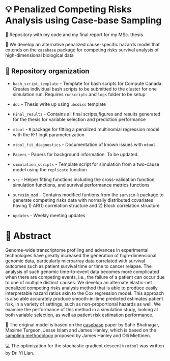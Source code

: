 # 💡 Penalized Competing Risks Analysis using Case-base Sampling

📍 Repository with my code and my final report for my MSc. thesis

🎯 We develop an alternative penalized cause-specific hazards model that extends on the `casebase` package for competing risks survival analysis of high-dimensional biological data

## 📂 Repository organization 

- `bash_script_template` - Template for bash scripts for Compute Canada. Creates individual bash scripts to be submitted to the cluster for one simulation run. Requires `runscripts` and `logs` folder to be setup

- `doc` - Thesis write up using `ubcdiss` template

- `Final_results` - Contains all final scripts,figures and results generated for the thesis for variable selection and prediction performance

- `mtool` - `R` package for fitting a penalized multinomial regression model with the K-1 logit parameterization 

- `mtool_fit_diagnostics` - Documentation of known issues with `mtool`

- `Papers` - Papers for background information. To be updated. 

- `simulation_scripts` - Template script for simulation from a two-cause model using the `replicate` function 

- `src` - Helper fitting functions including the cross-validation function, simulation functions, and survival performance metrics functions 

- `survsim_mod` - Contains modified funtions from the `survsim` `R` package to generate competing risks data with normally distributed covariates having 1) AR(1) correlation structure and 2) Block correlation structure

- `updates` - Weekly meeting updates

# 📃 Abstract

Genome-wide transcriptome profiling and advances in experimental technologies have greatly increased the generation of high-dimensional genomic data, particularly microarray data correlated with survival outcomes such as patient survival time or time to cancer relapse. The analysis of such genomic time-to-event data becomes more complicated when there are competing events, i.e., the failure of a patient can occur due to one of multiple distinct causes. We develop an alternate elastic-net penalized competing risks analysis method that is able to produce easily interpretable hazard ratios akin to the Cox regression model. This approach is also able accurately produce smooth-in-time predicted estimates patient risk, in a variety of settings, such as non-proportional hazards as well. We examine the performance of this method in a simulation study, looking at both variable selection, as well as patient risk estimation performance. 

🎺 The original model is based on the [casebase](https://arxiv.org/abs/2009.10264) paper by Sahir Bhatnagar, Maxime Turgeon, Jesse Islam and James Hanley, which is based on the [sampling methodology](https://www.degruyter.com/document/doi/10.2202/1557-4679.1125/html?lang=en) proposed by James Hanley and Olli Miettinen. 

💻 The optimization for the stochastic gradient descent in `mtool` was written by Dr. Yi Lian.
